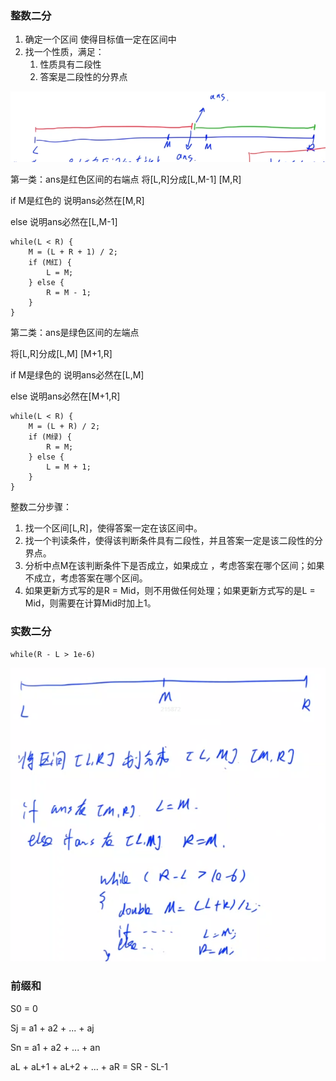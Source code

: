 ### 整数二分

1. 确定一个区间 使得目标值一定在区间中
2. 找一个性质，满足：
   1. 性质具有二段性
   2. 答案是二段性的分界点

![image-20230228183906494](./assets/image-20230228183906494.png)

第一类：ans是红色区间的右端点
将[L,R]分成[L,M-1] [M,R]

if M是红色的 说明ans必然在[M,R]

else 说明ans必然在[L,M-1]

```
while(L < R) {
	M = (L + R + 1) / 2;
	if (M红) {
		L = M;
	} else {
		R = M - 1;
	}
}
```



第二类：ans是绿色区间的左端点

将[L,R]分成[L,M] [M+1,R]

if M是绿色的 说明ans必然在[L,M]

else 说明ans必然在[M+1,R]

```
while(L < R) {
	M = (L + R) / 2;
	if (M绿) {
		R = M;
	} else {
		L = M + 1;
	}
}
```



整数二分步骤：

1. 找一个区间[L,R]，使得答案一定在该区间中。
2. 找一个判读条件，使得该判断条件具有二段性，并且答案一定是该二段性的分界点。
3. 分析中点M在该判断条件下是否成立，如果成立 ，考虑答案在哪个区间；如果不成立，考虑答案在哪个区间。
4. 如果更新方式写的是R = Mid，则不用做任何处理；如果更新方式写的是L = Mid，则需要在计算Mid时加上1。



### 实数二分

```
while(R - L > 1e-6)
```

![image-20230228201146928](./assets/image-20230228201146928.png)


### 前缀和

S0 = 0

Sj = a1 + a2 + ... + aj

Sn = a1 + a2 + ... + an

aL + aL+1 + aL+2 + ... + aR = SR - SL-1



